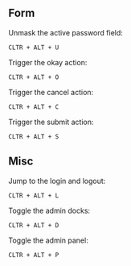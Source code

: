 Form
----

Unmask the active password field:

```
CLTR + ALT + U
```

Trigger the okay action:

```
CLTR + ALT + O
```

Trigger the cancel action:

```
CLTR + ALT + C
```

Trigger the submit action:

```
CLTR + ALT + S
```


Misc
----

Jump to the login and logout:

```
CLTR + ALT + L
```

Toggle the admin docks:

```
CLTR + ALT + D
```

Toggle the admin panel:

```
CLTR + ALT + P
```
